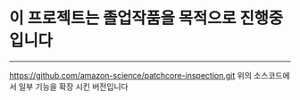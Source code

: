# 이 프로젝트는 졸업작품을 목적으로 진행중입니다
-------------------------------
https://github.com/amazon-science/patchcore-inspection.git
위의 소스코드에서 일부 기능을 확장 시킨 버전입니다
